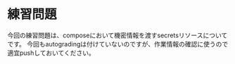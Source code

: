 # 練習問題

今回の練習問題は、composeにおいて機密情報を渡すsecretsリソースについてです。
今回もautogradingは付けていないのですが、作業情報の確認に使うので適宜pushしておいてください。

